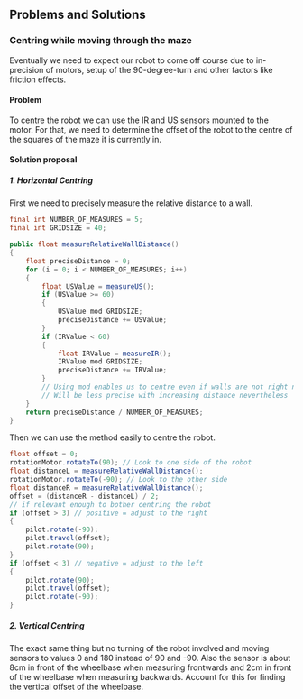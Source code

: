 ## Problems and Solutions

### Centring while moving through the maze

Eventually we need to expect our robot to come off course due to in-precision of motors, setup of the 90-degree-turn and other factors like friction effects.

#### Problem

To centre the robot we can use the IR and US sensors mounted to the motor. For that, we need to determine the offset of the robot to the centre of the squares of the maze it is currently in.

#### Solution proposal

##### 1. Horizontal Centring

First we need to precisely measure the relative distance to a wall.

```Java
final int NUMBER_OF_MEASURES = 5;
final int GRIDSIZE = 40;

public float measureRelativeWallDistance()
{
    float preciseDistance = 0;
    for (i = 0; i < NUMBER_OF_MEASURES; i++)
    {
        float USValue = measureUS();
        if (USValue >= 60)
        {
            USValue mod GRIDSIZE;
            preciseDistance += USValue;
        }
        if (IRValue < 60)
        {
            float IRValue = measureIR();
            IRValue mod GRIDSIZE;
            preciseDistance += IRValue;
        }
        // Using mod enables us to centre even if walls are not right next to us
        // Will be less precise with increasing distance nevertheless
    }
    return preciseDistance / NUMBER_OF_MEASURES;
}
```
Then we can use the method easily to centre the robot.
```Java
float offset = 0;
rotationMotor.rotateTo(90); // Look to one side of the robot
float distanceL = measureRelativeWallDistance();
rotationMotor.rotateTo(-90); // Look to the other side
float distanceR = measureRelativeWallDistance();
offset = (distanceR - distanceL) / 2;
// if relevant enough to bother centring the robot
if (offset > 3) // positive = adjust to the right
{
    pilot.rotate(-90);
    pilot.travel(offset);
    pilot.rotate(90);
}
if (offset < 3) // negative = adjust to the left
{
    pilot.rotate(90);
    pilot.travel(offset);
    pilot.rotate(-90);
}
```
##### 2. Vertical Centring

The exact same thing but no turning of the robot involved and moving sensors to values 0 and 180 instead of 90 and -90. Also the sensor is about 8cm in front of the wheelbase when measuring frontwards and 2cm in front of the wheelbase when measuring backwards. Account for this for finding the vertical offset of the wheelbase.

